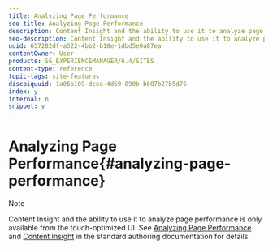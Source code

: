 ```yaml
---
title: Analyzing Page Performance
seo-title: Analyzing Page Performance
description: Content Insight and the ability to use it to analyze page performance is only available from the touch-optimized UI.
seo-description: Content Insight and the ability to use it to analyze page performance is only available from the touch-optimized UI.
uuid: 657282df-a522-4bb2-b18e-1dbd5e0a87ea
contentOwner: User
products: SG_EXPERIENCEMANAGER/6.4/SITES
content-type: reference
topic-tags: site-features
discoiquuid: 1a06b109-dcea-4d69-890b-b607b27b5d76
index: y
internal: n
snippet: y
---
```


# Analyzing Page Performance{#analyzing-page-performance}

>[!NOTE]
>
>Content Insight and the ability to use it to analyze page performance is only available from the touch-optimized UI. See [Analyzing Page Performance](../../../sites/authoring/using/ci-analyze.md) and [Content Insight](../../../sites/authoring/using/content-insights.md) in the standard authoring documentation for details.

